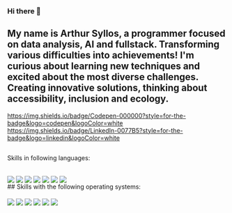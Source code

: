 ### Hi there 👋

## My name is Arthur Syllos, a programmer focused on data analysis, AI and fullstack. Transforming various difficulties into achievements! I'm curious about learning new techniques and excited about the most diverse challenges. Creating innovative solutions, thinking about accessibility, inclusion and ecology.

https://img.shields.io/badge/Codepen-000000?style=for-the-badge&logo=codepen&logoColor=white
https://img.shields.io/badge/LinkedIn-0077B5?style=for-the-badge&logo=linkedin&logoColor=white
##
Skills in following languages:
<div style="display: inline_block"><br>
<img align="center" src="https://img.shields.io/badge/C%23-239120?style=for-the-badge&logo=c-sharp&logoColor=white">
<img align="center" src="https://img.shields.io/badge/Python-3776AB?style=for-the-badge&logo=python&logoColor=white">
<img align="center" src="https://img.shields.io/badge/Node.js-43853D?style=for-the-badge&logo=node.js&logoColor=white">
<img align="center" src="https://img.shields.io/badge/JavaScript-323330?style=for-the-badge&logo=javascript&logoColor=F7DF1E">
<img align="center" src="https://img.shields.io/badge/CSS3-1572B6?style=for-the-badge&logo=css3&logoColor=white">
<img align="center" src="https://img.shields.io/badge/HTML5-E34F26?style=for-the-badge&logo=html5&logoColor=white">
<img align="center" src="https://img.shields.io/badge/C%2B%2B-00599C?style=for-the-badge&logo=c%2B%2B&logoColor=white">
</div>
##
Skills with the following operating systems:
<div style="display: inline_block"><br>
<img align="center" src="https://img.shields.io/badge/Debian-A81D33?style=for-the-badge&logo=debian&logoColor=white">
<img align="center" src="https://img.shields.io/badge/Kali_Linux-557C94?style=for-the-badge&logo=kali-linux&logoColor=white">
<img align="center" src="https://img.shields.io/badge/Linux-FCC624?style=for-the-badge&logo=linux&logoColor=black">
<img align="center" src="https://img.shields.io/badge/mac%20os-000000?style=for-the-badge&logo=apple&logoColor=white">
<img align="center" src="https://img.shields.io/badge/Ubuntu-E95420?style=for-the-badge&logo=ubuntu&logoColor=white">
<img align="center" src="https://img.shields.io/badge/Windows-0078D6?style=for-the-badge&logo=windows&logoColor=white">
</div>

